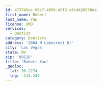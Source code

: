 ```yaml
---
id: 473745ac-96c7-4909-a5f2-e9cd426030ea
first_name: Robert
last_name: Yau
license: DMD
services:
  - Dentist
category: Dentists
address: '2804 N Lakecrest Dr'
city: 'Las Vegas'
state: NV
zip: '89128'
title: 'Robert Yau'
_geoloc:
  lat: 36.2274
  lng: -115.249
---
```

